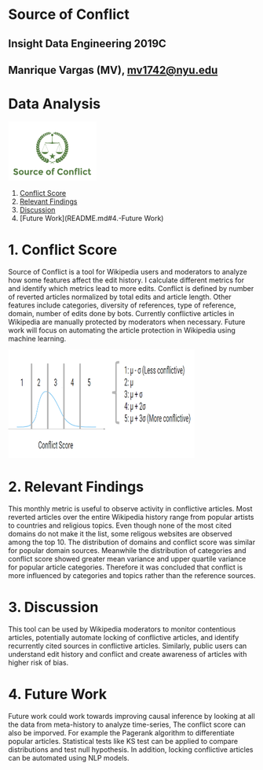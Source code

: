 # Source of Conflict

## Insight Data Engineering 2019C
## Manrique Vargas (MV), mv1742@nyu.edu
# Data Analysis

<img src="https://raw.githubusercontent.com/mv1742/Wiki_Bias/master/figs/SoC.png" data-canonical-src="https://raw.githubusercontent.com/mv1742/Wiki_Bias/master/figs/SoC.png" width="180" height="120" />


1. [Conflict Score](README.md#1.-Conflict-Score)
1. [Relevant Findings](README.md#2.-Relevant-Findings)
1. [Discussion](README.md#3.-Discussion)
1. [Future Work](README.md#4.-Future Work)

# 1. Conflict Score
Source of Conflict is a tool for Wikipedia users and moderators to analyze how some features affect the edit history. I calculate different metrics for and identify which metrics lead to more edits. Conflict is defined by number of reverted articles normalized by total edits and article length. Other features include categories, diversity of references, type of reference, domain, number of edits done by bots. Currently conflictive articles in Wikipedia are manually protected by moderators when necessary. Future work will focus on automating the article protection in Wikipedia using machine learning.

<img src="https://raw.githubusercontent.com/mv1742/Wiki_Bias/master/figs/Conflict_Score.png" data-canonical-src="https://raw.githubusercontent.com/mv1742/Wiki_Bias/master/figs/Conflict_Score.png" width="380" height="220" />

# 2. Relevant Findings

This monthly metric is useful to observe activity in conflictive articles. Most reverted articles over the entire Wikipedia history range from popular artists to countries and religious topics. Even though none of the most cited domains do not make it the list, some religous websites are observed among the top 10. The distribution of domains and conflict score was similar for popular domain sources.
Meanwhile the distribution of categories and conflict score showed greater mean variance and upper quartile variance for popular article categories. Therefore it was concluded that conflict is more influenced by categories and topics rather than the reference sources. 

# 3. Discussion

This tool can be used by Wikipedia moderators to monitor contentious articles, potentially automate locking of conflictive articles, and identify recurrently cited sources in conflictive articles. Similarly, public users can understand edit history and conflict and create awareness of articles with higher risk of bias.

# 4. Future Work
Future work could work towards improving causal inference by looking at all the data from meta-history to analyze time-series, The conflict score can also be imporved. For example the Pagerank algorithm to differentiate popular articles. Statistical tests like KS test can be applied to compare distributions and test null hypothesis. In addition, locking conflictive articles can be automated using NLP models.
